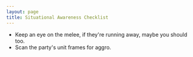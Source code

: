 ```yaml
---
layout: page
title: Situational Awareness Checklist
---
```

* Keep an eye on the melee, if they're running away, maybe you should too.
* Scan the party's unit frames for aggro.
